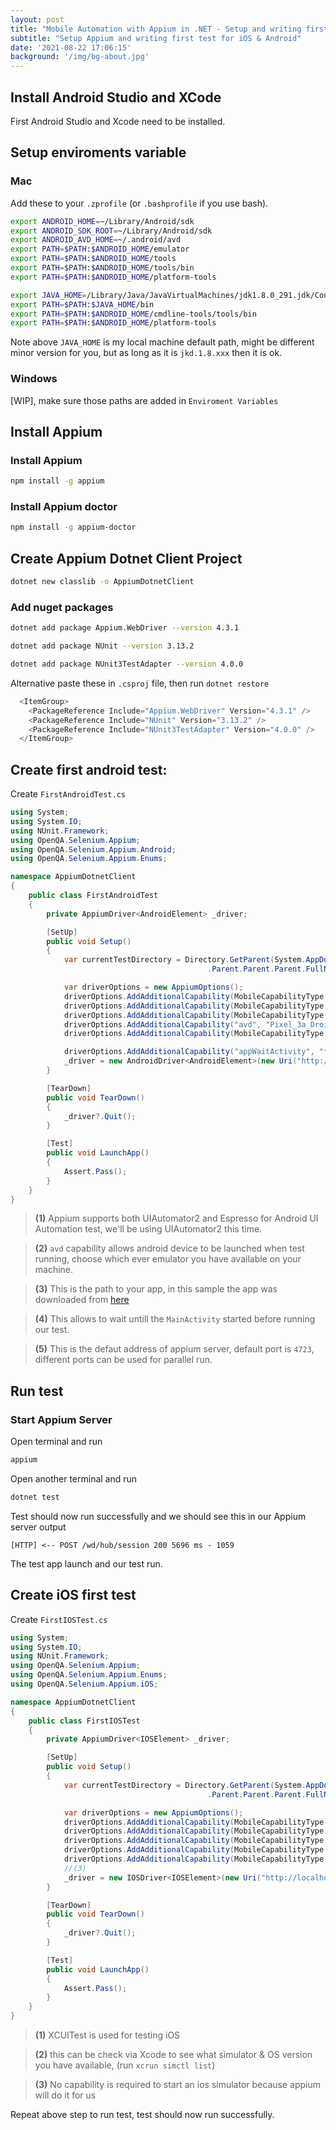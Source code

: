 ```yaml
---
layout: post
title: "Mobile Automation with Appium in .NET - Setup and writing first test"
subtitle: "Setup Appium and writing first test for iOS & Android"
date: '2021-08-22 17:06:15'
background: '/img/bg-about.jpg'
---
```



## Install Android Studio and XCode
First Android Studio and Xcode need to be installed.

## Setup enviroments variable

### Mac
Add these to your `.zprofile` (or `.bashprofile` if you use bash).
```bash
export ANDROID_HOME=~/Library/Android/sdk
export ANDROID_SDK_ROOT=~/Library/Android/sdk
export ANDROID_AVD_HOME=~/.android/avd
export PATH=$PATH:$ANDROID_HOME/emulator
export PATH=$PATH:$ANDROID_HOME/tools
export PATH=$PATH:$ANDROID_HOME/tools/bin
export PATH=$PATH:$ANDROID_HOME/platform-tools

export JAVA_HOME=/Library/Java/JavaVirtualMachines/jdk1.8.0_291.jdk/Contents/Home
export PATH=$PATH:$JAVA_HOME/bin
export PATH=$PATH:$ANDROID_HOME/cmdline-tools/tools/bin
export PATH=$PATH:$ANDROID_HOME/platform-tools
```
Note above `JAVA_HOME` is my local machine default path, might be different minor version for you, but as long as it is `jkd.1.8.xxx` then it is ok.

### Windows
[WIP], make sure those paths are added in `Enviroment Variables`

## Install Appium

### Install Appium
```bash
npm install -g appium
```
### Install Appium doctor
```bash
npm install -g appium-doctor
```


## Create Appium Dotnet Client Project
```zsh
dotnet new classlib -o AppiumDotnetClient
```

### Add nuget packages
```zsh
dotnet add package Appium.WebDriver --version 4.3.1
```
```zsh
dotnet add package NUnit --version 3.13.2
```
```zsh
dotnet add package NUnit3TestAdapter --version 4.0.0
```

Alternative paste these in `.csproj` file, then run `dotnet restore`
```csharp
  <ItemGroup>
    <PackageReference Include="Appium.WebDriver" Version="4.3.1" />
    <PackageReference Include="NUnit" Version="3.13.2" />
    <PackageReference Include="NUnit3TestAdapter" Version="4.0.0" />
  </ItemGroup>
```

## Create first android test:
Create `FirstAndroidTest.cs`
```csharp
using System;
using System.IO;
using NUnit.Framework;
using OpenQA.Selenium.Appium;
using OpenQA.Selenium.Appium.Android;
using OpenQA.Selenium.Appium.Enums;

namespace AppiumDotnetClient
{
	public class FirstAndroidTest
	{
		private AppiumDriver<AndroidElement> _driver;

		[SetUp]
		public void Setup()
		{
			var currentTestDirectory = Directory.GetParent(System.AppDomain.CurrentDomain.BaseDirectory)
											.Parent.Parent.Parent.FullName;

			var driverOptions = new AppiumOptions();
			driverOptions.AddAdditionalCapability(MobileCapabilityType.PlatformName, "Android"); 
			driverOptions.AddAdditionalCapability(MobileCapabilityType.AutomationName, "UIAutomator2"); //(1)
			driverOptions.AddAdditionalCapability(MobileCapabilityType.DeviceName, "Pixel 3a Droid10");
			driverOptions.AddAdditionalCapability("avd", "Pixel_3a_Droid10"); //(2)
			driverOptions.AddAdditionalCapability(MobileCapabilityType.App, $"{currentTestDirectory}/apps/DemoApp.apk"); //(3)

			driverOptions.AddAdditionalCapability("appWaitActivity", "*.MainActivity"); //(4)
			_driver = new AndroidDriver<AndroidElement>(new Uri("http://localhost:4723/wd/hub"), driverOptions); //(5)
		}

		[TearDown]
		public void TearDown()
		{
			_driver?.Quit();
		}

		[Test]
		public void LaunchApp()
		{
			Assert.Pass();
		}
	}
}
```

>**(1)** Appium supports both UIAutomator2 and Espresso for Android UI Automation test, we'll be using UIAutomator2 this time.  

>**(2)** `avd` capability allows android device to be launched when test running, choose which ever emulator you have available on your machine.  

>**(3)** This is the path to your app, in this sample the app was downloaded from [here](https://github.com/webdriverio/native-demo-app/releases) 

>**(4)** This allows to wait untill the `MainActivity` started before running our test.

>**(5)** This is the defaut address of appium server, default port is `4723`, different ports can be used for parallel run.


## Run test
### Start Appium Server
Open terminal and run
```bash
appium
```
Open another terminal and run
```bash
dotnet test
```

Test should now run successfully and we should see this in our Appium server output
```Node
[HTTP] <-- POST /wd/hub/session 200 5696 ms - 1059
```

The test app launch and our test run.

## Create iOS first test
Create `FirstIOSTest.cs`
```csharp
using System;
using System.IO;
using NUnit.Framework;
using OpenQA.Selenium.Appium;
using OpenQA.Selenium.Appium.Enums;
using OpenQA.Selenium.Appium.iOS;

namespace AppiumDotnetClient
{
	public class FirstIOSTest
	{
		private AppiumDriver<IOSElement> _driver;

		[SetUp]
		public void Setup()
		{
			var currentTestDirectory = Directory.GetParent(System.AppDomain.CurrentDomain.BaseDirectory)
											.Parent.Parent.Parent.FullName;

			var driverOptions = new AppiumOptions();
			driverOptions.AddAdditionalCapability(MobileCapabilityType.PlatformName, "iOS");
			driverOptions.AddAdditionalCapability(MobileCapabilityType.AutomationName, "XCUITest"); //(1) 
			driverOptions.AddAdditionalCapability(MobileCapabilityType.DeviceName, "iPhone 12"); // (2) 
			driverOptions.AddAdditionalCapability(MobileCapabilityType.PlatformVersion, "14.5"); // (2) 
			driverOptions.AddAdditionalCapability(MobileCapabilityType.App, $"{currentTestDirectory}/apps/DemoApp.app.zip");
			//(3)
			_driver = new IOSDriver<IOSElement>(new Uri("http://localhost:4723/wd/hub"), driverOptions);
		}

		[TearDown]
		public void TearDown()
		{
			_driver?.Quit();
		}

		[Test]
		public void LaunchApp()
		{
			Assert.Pass();
		}
	}
}

```

> **(1)** XCUITest is used for testing iOS	

> **(2)** this can be check via Xcode to see what simulator & OS version you have available, (run `xcrun simctl list`)

> **(3)**  No capability is required to start an ios simulator because appium will do it for us

Repeat above step to run test, test should now run successfully.